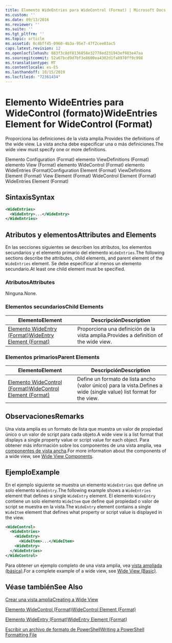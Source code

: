 ```yaml
---
title: Elemento WideEntries para WideControl (Format) | Microsoft Docs
ms.custom: ''
ms.date: 09/13/2016
ms.reviewer: ''
ms.suite: ''
ms.tgt_pltfrm: ''
ms.topic: article
ms.assetid: 0c4bff45-0960-4b3a-95e7-47f2cee03ac5
caps.latest.revision: 12
ms.openlocfilehash: 083f3c8df8136858e32778ed231943ef983e47aa
ms.sourcegitcommit: 52a67bcd9d7bf3e8600ea4302d1fa8970ff9c998
ms.translationtype: MT
ms.contentlocale: es-ES
ms.lasthandoff: 10/15/2019
ms.locfileid: "72361434"
---
```

# <a name="wideentries-element-for-widecontrol-format"></a><span data-ttu-id="cf899-102">Elemento WideEntries para WideControl (formato)</span><span class="sxs-lookup"><span data-stu-id="cf899-102">WideEntries Element for WideControl (Format)</span></span>

<span data-ttu-id="cf899-103">Proporciona las definiciones de la vista amplia.</span><span class="sxs-lookup"><span data-stu-id="cf899-103">Provides the definitions of the wide view.</span></span> <span data-ttu-id="cf899-104">La vista ancha debe especificar una o más definiciones.</span><span class="sxs-lookup"><span data-stu-id="cf899-104">The wide view must specify one or more definitions.</span></span>

<span data-ttu-id="cf899-105">Elemento Configuration (Format) elemento ViewDefinitions (Format) elemento View (Format) elemento WideControl (Format) elemento WideEntries (Format)</span><span class="sxs-lookup"><span data-stu-id="cf899-105">Configuration Element (Format) ViewDefinitions Element (Format) View Element (Format) WideControl Element (Format) WideEntries Element (Format)</span></span>

## <a name="syntax"></a><span data-ttu-id="cf899-106">Sintaxis</span><span class="sxs-lookup"><span data-stu-id="cf899-106">Syntax</span></span>

```xml
<WideEntries>
  <WideEntry>...</WideEntry>
</WideEntries>

```

## <a name="attributes-and-elements"></a><span data-ttu-id="cf899-107">Atributos y elementos</span><span class="sxs-lookup"><span data-stu-id="cf899-107">Attributes and Elements</span></span>

<span data-ttu-id="cf899-108">En las secciones siguientes se describen los atributos, los elementos secundarios y el elemento primario del elemento `WideEntries`.</span><span class="sxs-lookup"><span data-stu-id="cf899-108">The following sections describe the attributes, child elements, and parent element of the `WideEntries` element.</span></span> <span data-ttu-id="cf899-109">Se debe especificar al menos un elemento secundario.</span><span class="sxs-lookup"><span data-stu-id="cf899-109">At least one child element must be specified.</span></span>

### <a name="attributes"></a><span data-ttu-id="cf899-110">Atributos</span><span class="sxs-lookup"><span data-stu-id="cf899-110">Attributes</span></span>

<span data-ttu-id="cf899-111">Ninguna.</span><span class="sxs-lookup"><span data-stu-id="cf899-111">None.</span></span>

### <a name="child-elements"></a><span data-ttu-id="cf899-112">Elementos secundarios</span><span class="sxs-lookup"><span data-stu-id="cf899-112">Child Elements</span></span>

|<span data-ttu-id="cf899-113">Elemento</span><span class="sxs-lookup"><span data-stu-id="cf899-113">Element</span></span>|<span data-ttu-id="cf899-114">Descripción</span><span class="sxs-lookup"><span data-stu-id="cf899-114">Description</span></span>|
|-------------|-----------------|
|[<span data-ttu-id="cf899-115">Elemento WideEntry (Format)</span><span class="sxs-lookup"><span data-stu-id="cf899-115">WideEntry Element (Format)</span></span>](./wideentry-element-for-widecontrol-format.md)|<span data-ttu-id="cf899-116">Proporciona una definición de la vista amplia.</span><span class="sxs-lookup"><span data-stu-id="cf899-116">Provides a definition of the wide view.</span></span>|

### <a name="parent-elements"></a><span data-ttu-id="cf899-117">Elementos primarios</span><span class="sxs-lookup"><span data-stu-id="cf899-117">Parent Elements</span></span>

|<span data-ttu-id="cf899-118">Elemento</span><span class="sxs-lookup"><span data-stu-id="cf899-118">Element</span></span>|<span data-ttu-id="cf899-119">Descripción</span><span class="sxs-lookup"><span data-stu-id="cf899-119">Description</span></span>|
|-------------|-----------------|
|[<span data-ttu-id="cf899-120">Elemento WideControl (Format)</span><span class="sxs-lookup"><span data-stu-id="cf899-120">WideControl Element (Format)</span></span>](./widecontrol-element-format.md)|<span data-ttu-id="cf899-121">Define un formato de lista ancho (valor único) para la vista.</span><span class="sxs-lookup"><span data-stu-id="cf899-121">Defines a wide (single value) list format for the view.</span></span>|

## <a name="remarks"></a><span data-ttu-id="cf899-122">Observaciones</span><span class="sxs-lookup"><span data-stu-id="cf899-122">Remarks</span></span>

<span data-ttu-id="cf899-123">Una vista amplia es un formato de lista que muestra un valor de propiedad único o un valor de script para cada objeto.</span><span class="sxs-lookup"><span data-stu-id="cf899-123">A wide view is a list format that displays a single property value or script value for each object.</span></span> <span data-ttu-id="cf899-124">Para obtener más información sobre los componentes de una vista amplia, vea [componentes de vista ancha](./creating-a-wide-view.md).</span><span class="sxs-lookup"><span data-stu-id="cf899-124">For more information about the components of a wide view, see [Wide View Components](./creating-a-wide-view.md).</span></span>

## <a name="example"></a><span data-ttu-id="cf899-125">Ejemplo</span><span class="sxs-lookup"><span data-stu-id="cf899-125">Example</span></span>

<span data-ttu-id="cf899-126">En el ejemplo siguiente se muestra un elemento `WideEntries` que define un solo elemento `WideEntry`.</span><span class="sxs-lookup"><span data-stu-id="cf899-126">The following example shows a `WideEntries` element that defines a single `WideEntry` element.</span></span> <span data-ttu-id="cf899-127">El elemento `WideEntry` contiene un solo elemento `WideItem` que define qué propiedad o valor de script se muestra en la vista.</span><span class="sxs-lookup"><span data-stu-id="cf899-127">The `WideEntry` element contains a single `WideItem` element that defines what property or script value is displayed in the view.</span></span>

```xml
<WideControl>
  <WideEntries>
    <WideEntry>
      <WideItem>...</WideItem>
    <WideEntry>
  </WideEntries>
</WideControl>
```

<span data-ttu-id="cf899-128">Para obtener un ejemplo completo de una vista amplia, vea [vista ampliada (básica)](./wide-view-basic.md).</span><span class="sxs-lookup"><span data-stu-id="cf899-128">For a complete example of a wide view, see [Wide View (Basic)](./wide-view-basic.md).</span></span>

## <a name="see-also"></a><span data-ttu-id="cf899-129">Véase también</span><span class="sxs-lookup"><span data-stu-id="cf899-129">See Also</span></span>

[<span data-ttu-id="cf899-130">Crear una vista amplia</span><span class="sxs-lookup"><span data-stu-id="cf899-130">Creating a Wide View</span></span>](./creating-a-wide-view.md)

[<span data-ttu-id="cf899-131">Elemento WideControl (Format)</span><span class="sxs-lookup"><span data-stu-id="cf899-131">WideControl Element (Format)</span></span>](./widecontrol-element-format.md)

[<span data-ttu-id="cf899-132">Elemento WideEntry (Format)</span><span class="sxs-lookup"><span data-stu-id="cf899-132">WideEntry Element (Format)</span></span>](./wideentry-element-for-widecontrol-format.md)

[<span data-ttu-id="cf899-133">Escribir un archivo de formato de PowerShell</span><span class="sxs-lookup"><span data-stu-id="cf899-133">Writing a PowerShell Formatting File</span></span>](./writing-a-powershell-formatting-file.md)
